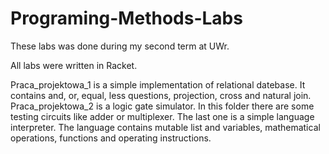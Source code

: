 # Programing-Methods-Labs
These labs was done during my second term at UWr.

All labs were written in Racket.

Praca_projektowa_1 is a simple implementation of relational datebase. It contains and, or, equal, less questions, projection, cross and natural join.
Praca_projektowa_2 is a logic gate simulator. In this folder there are some testing circuits like adder or multiplexer.
The last one is a simple language interpreter. The language contains mutable list and variables, mathematical operations, functions and operating instructions.
